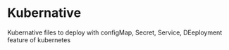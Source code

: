# Kubernative
Kubernative files to deploy with configMap, Secret, Service, DEeployment feature of kubernetes
